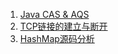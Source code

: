 1. [Java CAS & AQS](https://liuyazong.github.io/java-cas-aqs)
2. [TCP链接的建立与断开](https://liuyazong.github.io/tcp-link)
2. [HashMap源码分析](https://liuyazong.github.io/source-code/hashmap)